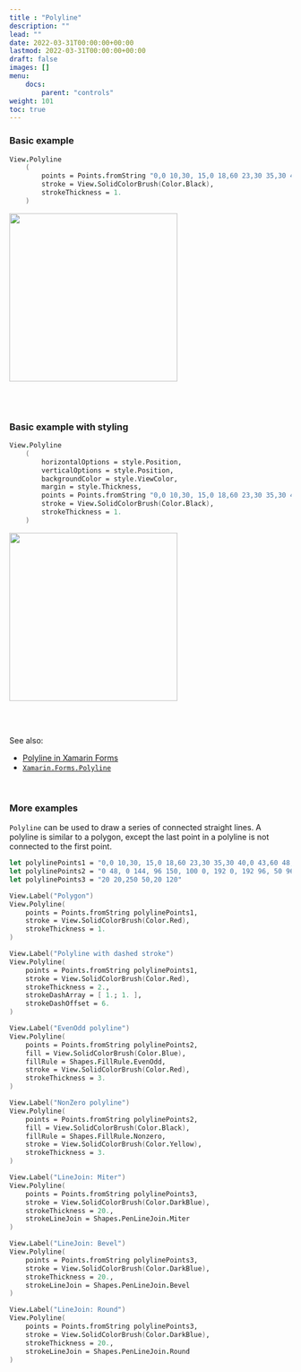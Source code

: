 ```yaml
---
title : "Polyline"
description: ""
lead: ""
date: 2022-03-31T00:00:00+00:00
lastmod: 2022-03-31T00:00:00+00:00
draft: false
images: []
menu:
    docs:
        parent: "controls"
weight: 101
toc: true
---
```


### Basic example


```fs 
View.Polyline
    (
        points = Points.fromString "0,0 10,30, 15,0 18,60 23,30 35,30 40,0 43,60 48,30 100,30",
        stroke = View.SolidColorBrush(Color.Black),
        strokeThickness = 1.
    )
```

<img src="images/view/Polyline-adr-basic.png" width="300">

<br /> <br /> 

### Basic example with styling

```fs 
View.Polyline
    (
        horizontalOptions = style.Position,
        verticalOptions = style.Position,
        backgroundColor = style.ViewColor,
        margin = style.Thickness,  
        points = Points.fromString "0,0 10,30, 15,0 18,60 23,30 35,30 40,0 43,60 48,30 100,30",
        stroke = View.SolidColorBrush(Color.Black),
        strokeThickness = 1.
    )
```


<img src="images/view/Polyline-adr-styled.png" width="300">

<br /> <br /> 

See also:

* [Polyline in Xamarin Forms](https://docs.microsoft.com/en-us/xamarin/xamarin-forms/user-interface/shapes/Polyline)
* [`Xamarin.Forms.Polyline`](https://docs.microsoft.com/en-us/dotnet/api/Xamarin.Forms.Polyline)

<br /> 

### More examples

`Polyline` can be used to draw a series of connected straight lines. A polyline is similar to a polygon, except the last point in a polyline is not connected to the first point. 

```fs 
let polylinePoints1 = "0,0 10,30, 15,0 18,60 23,30 35,30 40,0 43,60 48,30 100,30"
let polylinePoints2 = "0 48, 0 144, 96 150, 100 0, 192 0, 192 96, 50 96, 48 192, 150 200 144 48"
let polylinePoints3 = "20 20,250 50,20 120"

View.Label("Polygon")
View.Polyline(
    points = Points.fromString polylinePoints1,
    stroke = View.SolidColorBrush(Color.Red),
    strokeThickness = 1.
)

View.Label("Polyline with dashed stroke")
View.Polyline(
    points = Points.fromString polylinePoints1,
    stroke = View.SolidColorBrush(Color.Red),
    strokeThickness = 2.,
    strokeDashArray = [ 1.; 1. ],
    strokeDashOffset = 6.
)

View.Label("EvenOdd polyline")
View.Polyline(
    points = Points.fromString polylinePoints2,
    fill = View.SolidColorBrush(Color.Blue),
    fillRule = Shapes.FillRule.EvenOdd,
    stroke = View.SolidColorBrush(Color.Red),
    strokeThickness = 3.
)

View.Label("NonZero polyline")
View.Polyline(
    points = Points.fromString polylinePoints2,
    fill = View.SolidColorBrush(Color.Black),
    fillRule = Shapes.FillRule.Nonzero,
    stroke = View.SolidColorBrush(Color.Yellow),
    strokeThickness = 3.
)

View.Label("LineJoin: Miter")
View.Polyline(
    points = Points.fromString polylinePoints3,
    stroke = View.SolidColorBrush(Color.DarkBlue),
    strokeThickness = 20.,
    strokeLineJoin = Shapes.PenLineJoin.Miter
)

View.Label("LineJoin: Bevel")
View.Polyline(
    points = Points.fromString polylinePoints3,
    stroke = View.SolidColorBrush(Color.DarkBlue),
    strokeThickness = 20.,
    strokeLineJoin = Shapes.PenLineJoin.Bevel
)

View.Label("LineJoin: Round")
View.Polyline(
    points = Points.fromString polylinePoints3,
    stroke = View.SolidColorBrush(Color.DarkBlue),
    strokeThickness = 20.,
    strokeLineJoin = Shapes.PenLineJoin.Round
)
```